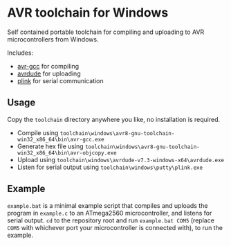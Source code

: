 # AVR toolchain for Windows

Self contained portable toolchain for compiling and uploading to AVR microcontrollers from Windows.

Includes:
- [avr-gcc](https://www.microchip.com/en-us/tools-resources/develop/microchip-studio/gcc-compilers) for compiling
- [avrdude](https://github.com/avrdudes/avrdude) for uploading
- [plink](https://www.chiark.greenend.org.uk/~sgtatham/putty/latest.html) for serial communication

## Usage

Copy the `toolchain` directory anywhere you like, no installation is required.
- Compile using `toolchain\windows\avr8-gnu-toolchain-win32_x86_64\bin\avr-gcc.exe`
- Generate hex file using `toolchain\windows\avr8-gnu-toolchain-win32_x86_64\bin\avr-objcopy.exe`
- Upload using `toolchain\windows\avrdude-v7.3-windows-x64\avrdude.exe`
- Listen for serial output using `toolchain\windows\putty\plink.exe`

## Example

`example.bat` is a minimal example script that compiles and uploads the program in `example.c` to an ATmega2560 microcontroller, and listens for serial output.
`cd` to the repository root and run `example.bat COM5` (replace `COM5` with whichever port your microcontroller is connected with), to run the example.
